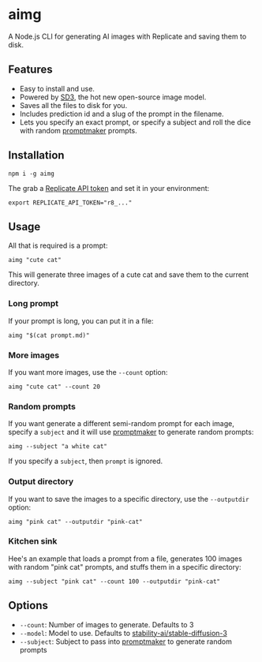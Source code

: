# aimg

A Node.js CLI for generating AI images with Replicate and saving them to disk.

## Features

- Easy to install and use.
- Powered by [SD3](https://replicate.com/stability-ai/stable-diffusion-3), the hot new open-source image model.
- Saves all the files to disk for you.
- Includes prediction id and a slug of the prompt in the filename.
- Lets you specify an exact prompt, or specify a subject and roll the dice with random [promptmaker](https://npm.im/promptmaker) prompts.

## Installation

```
npm i -g aimg
```

The grab a [Replicate API token](https://replicate.com/account/api-tokens) and set it in your environment:

```
export REPLICATE_API_TOKEN="r8_..."
```

## Usage

All that is required is a prompt:

```
aimg "cute cat"
```

This will generate three images of a cute cat and save them to the current directory.

### Long prompt

If your prompt is long, you can put it in a file:

```
aimg "$(cat prompt.md)"
```

### More images

If you want more images, use the `--count` option:

```
aimg "cute cat" --count 20
```

### Random prompts

If you want generate a different semi-random prompt for each image, specify a `subject` and it will use [promptmaker](https://npm.im/promptmaker) to generate random prompts:

```
aimg --subject "a white cat"
```

If you specify a `subject`, then `prompt` is ignored.

### Output directory

If you want to save the images to a specific directory, use the `--outputdir` option:

```
aimg "pink cat" --outputdir "pink-cat"
```

### Kitchen sink

Hee's an example that loads a prompt from a file, generates 100 images with random "pink cat" prompts, and stuffs them in a specific directory:

```
aimg --subject "pink cat" --count 100 --outputdir "pink-cat"
```

## Options

- `--count`: Number of images to generate. Defaults to 3
- `--model`: Model to use. Defaults to [stability-ai/stable-diffusion-3](https://replicate.com/stability-ai/stable-diffusion-3)
- `--subject`: Subject to pass into [promptmaker](https://npm.im/promptmaker) to generate random prompts